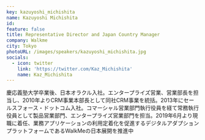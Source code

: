 ```yaml
---
key: kazuyoshi_michishita
name: Kazuyoshi Michishita
id: 
feature: false
title: Representative Director and Japan Country Manager
company: Walkme
city: Tokyo
photoURL: /images/speakers/kazuyoshi_michishita.jpg
socials:
  - icon: twitter
    link: 'https://twitter.com/Kaz_Michishita'
    name: Kaz_Michishita
---
```

慶応義塾大学卒業後、日本オラクル入社。エンタープライズ営業、営業部長を担当し、2010年よりCRM事業本部長として同社CRM事業を統括。2013年にセールスフォース・ドットコム入社。コマーシャル営業部門執行役員を経て常務執行役員として製品営業部門、エンタープライズ営業部門を担当。2019年6月より現職に着任、業務アプリケーションの利用定着化を促進するデジタルアダプションプラットフォームであるWalkMeの日本展開を推進中